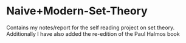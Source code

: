 # Naive+Modern-Set-Theory

Contains my notes/report for the self reading project on set theory. Additionally I have also added the re-edition of the Paul Halmos book
